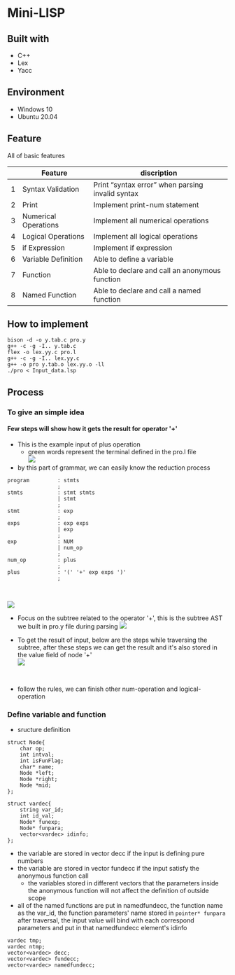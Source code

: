 
# Mini-LISP

## Built with

* C++
* Lex
* Yacc

## Environment

* Windows 10
* Ubuntu 20.04

## Feature
All of basic features

|   | Feature | discription | 
| ---- | ---- | ----------- |
| 1 | Syntax Validation | Print “syntax error” when parsing invalid syntax |
| 2 | Print | Implement print-num statement |
| 3 | Numerical Operations | Implement all numerical operations |
| 4 | Logical Operations | Implement all logical operations |
| 5 | if Expression | Implement if expression |
| 6 | Variable Definition | Able to define a variable |
| 7 | Function | Able to declare and call an anonymous function |
| 8 | Named Function | Able to declare and call a named function |


## How to implement
```
bison -d -o y.tab.c pro.y
g++ -c -g -I.. y.tab.c
flex -o lex.yy.c pro.l
g++ -c -g -I.. lex.yy.c
g++ -o pro y.tab.o lex.yy.o -ll
./pro < Input_data.lsp
```
## Process
### To give an simple idea
#### Few steps will show how it gets the result for operator '+'
* This is the example input of plus operation 
  * green words represent the terminal defined in the pro.l file <br>
![](https://i.imgur.com/vLZwRj6.png)
* by this part of grammar, we can easily know the reduction process

```
program         : stmts
                ;
stmts           : stmt stmts 
                | stmt
                ;
stmt            : exp                                        
                ;
exps            : exp exps 
                | exp                         
                ;
exp             : NUM                       
                | num_op   
                ;
num_op          : plus     
                ;
plus            : '(' '+' exp exps ')' 
                ;
```
<br>

![](https://i.imgur.com/1MSUURF.png)


* Focus on the subtree related to the operator '+', this is the subtree AST we built in pro.y file during parsing
![](https://i.imgur.com/1bF1jVE.png)

* To get the result of input, below are the steps while traversing the subtree, after these steps we can get the result and it's also stored in the value field of node '+'<br>
![](https://i.imgur.com/4I3Mg56.png)
<br>

* follow the rules, we can finish other num-operation and logical-operation

### Define variable and function
* sructure definition<br>

```
struct Node{
    char op;
    int intval;
    int isFunFlag;
    char* name;
    Node *left;
    Node *right;
    Node *mid;
};
```
```
struct vardec{
	string var_id;
	int id_val;
	Node* funexp;
	Node* funpara;
	vector<vardec> idinfo;
};
```
* the variable are stored in vector decc if the input is defining pure numbers
* the variable are stored in vector fundecc if the input satisfy the anonymous function call
  *  the variables stored in different vectors that the parameters inside the anonymous function will not affect the definition of outside scope
* all of the named functions are put in namedfundecc, the function name as the var_id, the function parameters' name stored in ```pointer* funpara```
  after traversal, the input value will bind with each correspond parameters and put in that namedfundecc element's idinfo <br>
```
vardec tmp;
vardec ntmp;
vector<vardec> decc;
vector<vardec> fundecc;
vector<vardec> namedfundecc;
```

<!-- GETTING STARTED -->
